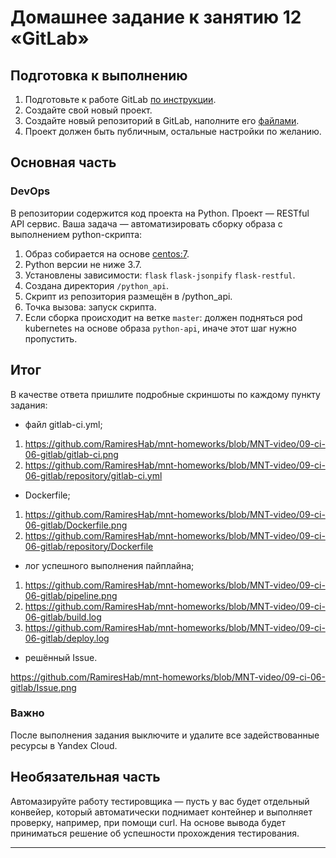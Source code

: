 # Домашнее задание к занятию 12 «GitLab»

## Подготовка к выполнению

1. Подготовьте к работе GitLab [по инструкции](https://cloud.yandex.ru/docs/tutorials/infrastructure-management/gitlab-containers).
2. Создайте свой новый проект.
3. Создайте новый репозиторий в GitLab, наполните его [файлами](./repository).
4. Проект должен быть публичным, остальные настройки по желанию.

## Основная часть

### DevOps

В репозитории содержится код проекта на Python. Проект — RESTful API сервис. Ваша задача — автоматизировать сборку образа с выполнением python-скрипта:

1. Образ собирается на основе [centos:7](https://hub.docker.com/_/centos?tab=tags&page=1&ordering=last_updated).
2. Python версии не ниже 3.7.
3. Установлены зависимости: `flask` `flask-jsonpify` `flask-restful`.
4. Создана директория `/python_api`.
5. Скрипт из репозитория размещён в /python_api.
6. Точка вызова: запуск скрипта.
7. Если сборка происходит на ветке `master`: должен подняться pod kubernetes на основе образа `python-api`, иначе этот шаг нужно пропустить.

## Итог

В качестве ответа пришлите подробные скриншоты по каждому пункту задания:

- файл gitlab-ci.yml;

1. https://github.com/RamiresHab/mnt-homeworks/blob/MNT-video/09-ci-06-gitlab/gitlab-ci.png
2. https://github.com/RamiresHab/mnt-homeworks/blob/MNT-video/09-ci-06-gitlab/repository/gitlab-ci.yml

- Dockerfile; 

1. https://github.com/RamiresHab/mnt-homeworks/blob/MNT-video/09-ci-06-gitlab/Dockerfile.png
2. https://github.com/RamiresHab/mnt-homeworks/blob/MNT-video/09-ci-06-gitlab/repository/Dockerfile

- лог успешного выполнения пайплайна;

1. https://github.com/RamiresHab/mnt-homeworks/blob/MNT-video/09-ci-06-gitlab/pipeline.png
2. https://github.com/RamiresHab/mnt-homeworks/blob/MNT-video/09-ci-06-gitlab/build.log
3. https://github.com/RamiresHab/mnt-homeworks/blob/MNT-video/09-ci-06-gitlab/deploy.log

- решённый Issue.

https://github.com/RamiresHab/mnt-homeworks/blob/MNT-video/09-ci-06-gitlab/Issue.png

### Важно 
После выполнения задания выключите и удалите все задействованные ресурсы в Yandex Cloud.

## Необязательная часть

Автомазируйте работу тестировщика — пусть у вас будет отдельный конвейер, который автоматически поднимает контейнер и выполняет проверку, например, при помощи curl. На основе вывода будет приниматься решение об успешности прохождения тестирования.

---